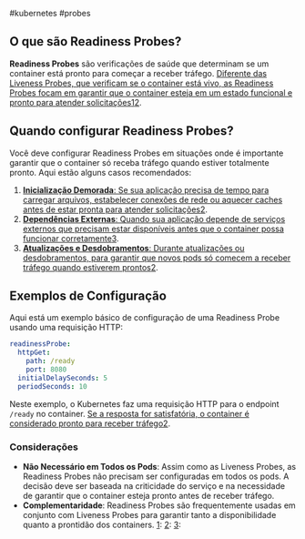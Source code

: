#kubernetes #probes
## O que são Readiness Probes?

**Readiness Probes** são verificações de saúde que determinam se um container está pronto para começar a receber tráfego. [Diferente das Liveness Probes, que verificam se o container está vivo, as Readiness Probes focam em garantir que o container esteja em um estado funcional e pronto para atender solicitações](https://kubernetes.io/docs/tasks/configure-pod-container/configure-liveness-readiness-startup-probes/)[1](https://kubernetes.io/docs/tasks/configure-pod-container/configure-liveness-readiness-startup-probes/)[2](https://kubernetes.io/docs/concepts/configuration/liveness-readiness-startup-probes/).

## Quando configurar Readiness Probes?

Você deve configurar Readiness Probes em situações onde é importante garantir que o container só receba tráfego quando estiver totalmente pronto. Aqui estão alguns casos recomendados:

1. [**Inicialização Demorada**: Se sua aplicação precisa de tempo para carregar arquivos, estabelecer conexões de rede ou aquecer caches antes de estar pronta para atender solicitações](https://kubernetes.io/docs/concepts/configuration/liveness-readiness-startup-probes/)[2](https://kubernetes.io/docs/concepts/configuration/liveness-readiness-startup-probes/).
2. [**Dependências Externas**: Quando sua aplicação depende de serviços externos que precisam estar disponíveis antes que o container possa funcionar corretamente](https://dev.to/adarshbp/mastering-kubernetes-readiness-probes-a-comprehensive-guide-2g2a)[3](https://dev.to/adarshbp/mastering-kubernetes-readiness-probes-a-comprehensive-guide-2g2a).
3. [**Atualizações e Desdobramentos**: Durante atualizações ou desdobramentos, para garantir que novos pods só comecem a receber tráfego quando estiverem prontos](https://kubernetes.io/docs/tasks/configure-pod-container/configure-liveness-readiness-startup-probes/)[2](https://kubernetes.io/docs/concepts/configuration/liveness-readiness-startup-probes/).

## Exemplos de Configuração

Aqui está um exemplo básico de configuração de uma Readiness Probe usando uma requisição HTTP:

```yaml
readinessProbe:
  httpGet:
    path: /ready
    port: 8080
  initialDelaySeconds: 5
  periodSeconds: 10
```

Neste exemplo, o Kubernetes faz uma requisição HTTP para o endpoint `/ready` no container. [Se a resposta for satisfatória, o container é considerado pronto para receber tráfego](https://kubernetes.io/docs/concepts/configuration/liveness-readiness-startup-probes/)[2](https://kubernetes.io/docs/concepts/configuration/liveness-readiness-startup-probes/).

### Considerações

- **Não Necessário em Todos os Pods**: Assim como as Liveness Probes, as Readiness Probes não precisam ser configuradas em todos os pods. A decisão deve ser baseada na criticidade do serviço e na necessidade de garantir que o container esteja pronto antes de receber tráfego.
- **Complementaridade**: Readiness Probes são frequentemente usadas em conjunto com Liveness Probes para garantir tanto a disponibilidade quanto a prontidão dos containers.
[](https://kubernetes.io/docs/tasks/configure-pod-container/configure-liveness-readiness-startup-probes/)[1](https://kubernetes.io/docs/tasks/configure-pod-container/configure-liveness-readiness-startup-probes/): [](https://kubernetes.io/docs/tasks/configure-pod-container/configure-liveness-readiness-startup-probes/)[2](https://kubernetes.io/docs/concepts/configuration/liveness-readiness-startup-probes/): [](https://kubernetes.io/docs/tasks/configure-pod-container/configure-liveness-readiness-startup-probes/)[3](https://dev.to/adarshbp/mastering-kubernetes-readiness-probes-a-comprehensive-guide-2g2a):